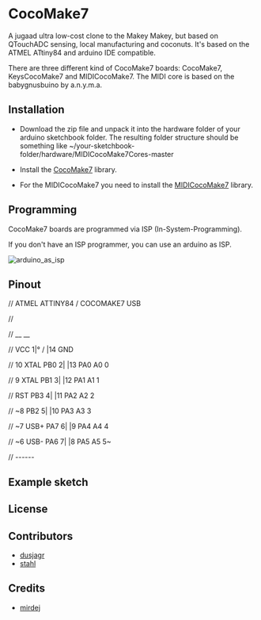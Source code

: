 # CocoMake7
A jugaad ultra low-cost clone to the Makey Makey, but based on QTouchADC sensing, local manufacturing and coconuts.
It's based on the ATMEL ATtiny84 and arduino IDE compatible.

There are three different kind of CocoMake7 boards: CocoMake7, KeysCocoMake7 and MIDICocoMake7. The MIDI core is based on the babygnusbuino by a.n.y.m.a.

## Installation

* Download the zip file and unpack it into the hardware folder of your arduino sketchbook folder. The resulting folder structure should be something like ~/your-sketchbook-folder/hardware/MIDICocoMake7Cores-master

* Install the [CocoMake7](https://github.com/CocoMake7/CocoMake7) library.

* For the MIDICocoMake7 you need to install the [MIDICocoMake7](https://github.com/CocoMake7/MIDICocoMake7) library.


## Programming

CocoMake7 boards are programmed via ISP (In-System-Programming).

If you don't have an ISP programmer, you can use an arduino as ISP.

![arduino_as_isp](/../documentation/documentation/Programming-attiny44-attiny84-with-arduino-uno.png?raw=true "arduino_as_isp")

## Pinout

// ATMEL ATTINY84 / COCOMAKE7 USB

//

//                   __  __

//            VCC  1|° \/  |14  GND

//   10  XTAL PB0  2|      |13  PA0  A0  0

//    9  XTAL PB1  3|      |12  PA1  A1  1

//       RST  PB3  4|      |11  PA2  A2  2

//   ~8       PB2  5|      |10  PA3  A3  3

//   ~7  USB+ PA7  6|      |9   PA4  A4  4

//   ~6  USB- PA6  7|      |8   PA5  A5  5~

//                   ------

## Example sketch


## License



## Contributors

* [dusjagr](https://github.com/dusjagr)
* [stahl](https://github.com/stahlnow)

## Credits

* [mirdej](https://github.com/mirdej)

